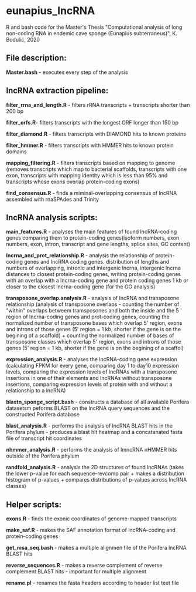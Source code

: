 # eunapius_lncRNA
R and bash code for the Master's Thesis "Computational analysis of long non-coding RNA in endemic cave sponge (Eunapius subterraneus)", K. Bodulić, 2020


## File description:

**Master.bash** - executes every step of the analysis



## lncRNA extraction pipeline:

**filter_rrna_and_length.R** - filters rRNA transcripts + transcripts shorter than 200 bp

**filter_orfs.R**- filters transcripts with the longest ORF longer than 150 bp

**filter_diamond.R** - filters transcripts with DIAMOND hits to known proteins

**filter_hmmer.R** - filters transcripts with HMMER hits to known protein domains

**mapping_filtering.R** - filters transcripts based on mapping to genome (removes transcripts which map to bacterial scaffolds, transcripts with one exon, transcripts with mapping identity which is less than 95% and transcripts whose exons overlap protein-coding exons)

**find_consensus.R** - finds a miminal-overlapping consensus of lncRNA assembled with rnaSPAdes and Trinity


## lncRNA analysis scripts:

**main_features.R** - analyses the main features of found lncRNA-coding genes comparing them to protein-coding genes(isoform numbers, exon numbers, exon, intron, transcript and gene lengths, splice sites, GC content)

**lncrna_and_prot_relationship.R** - analysis the relationship of protein-coding genes and lncRNA coding genes. distribution of lengths and numbers of overlapping, intronic and intergenic lncrna, intergenic lncrna distances to closest protein-coding genes, writing protein-coding genes with an overlap with a lncrna-coding gene and protein coding genes 1 kb or closer to the closest lncrna-coding gene (for the GO analysis)

**transposone_overlap.analysis.R** - analysis of lncRNA and transposone relationship (analysis of transposone overlaps - counting the number of "within" overlaps betweem 
tramsposones and both the inside and the 5 ' region of lncrna-coding genes and prot-coding genes, counting the normalized number of transposone bases which overlap 5' region, exons and introns of those genes (5' region = 1 kb, shorter if the gene is on the begining of a scaffold) + counting the normalized number of bases of transposone classes which overlap 5' region, exons and introns of those genes (5' region = 1 kb, shorter if the gene is on the begining of a scaffol)

**expression_analysis.R** - analyses the lncRNA-coding gene expression (calculating FPKM for every gene, comparing day 1 to day10 expression levels, comparing the expression levels of lncRNAs with a transposone insertions in one of their elements and lncRNAs without transposone insertions, comparing expression levels of protein with and without a relationship to a lncRNA)

**blastn_sponge_script.bash** - constructs a database of all available Porifera datasetsm peforms BLAST on the lncRNA query sequences and the constructed Porifera database

**blast_analysis.R** - performs the analysis of lncRNA BLAST hits in the Porifera phylum -  produces a blast hit heatmap and a concatanated fasta file of  transcript hit coordinates

**nhmmer_analysis.R** - performs the analysis of lmncRNA nHMMER hits outside of the Porifera phylum

**randfold_analysis.R** - analysis the 2D structures of found lncRNAs (takes the lower p-value for each sequence-revcomp pair + makes a distribution histogram of p-values + compares distributions of p-values across lncRNA classes)



## Helper scripts:

**exons.R** - finds the exonic coordinates of genome-mapped transcripts

**make_saf.R** - makes the SAF annotation format of lncRNA-coding and protein-coding genes

**get_msa_seq.bash** - makes a multiple alignmen file of the Porifera lncRNA BLAST hits

**reverse_sequences.R** - makes a reverse complement of reverse complement BLAST hits - important for multiple alignment

**rename.pl** - renames the fasta headers according to header list text file
